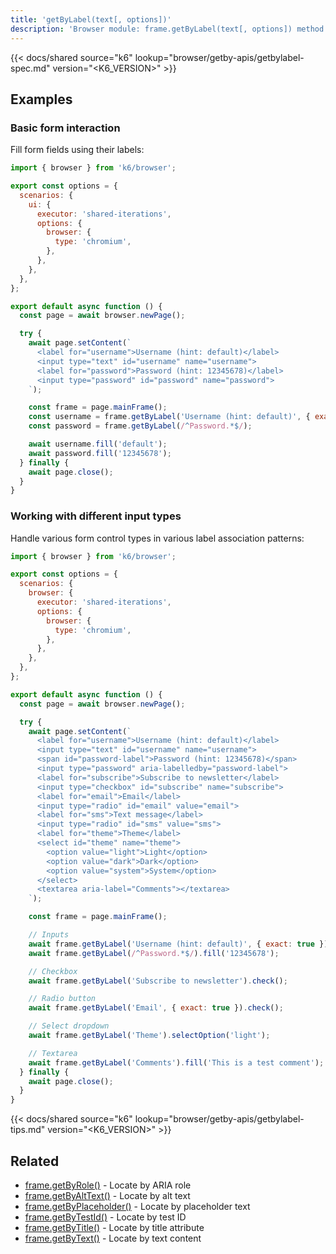 ```yaml
---
title: 'getByLabel(text[, options])'
description: 'Browser module: frame.getByLabel(text[, options]) method'
---
```


{{< docs/shared source="k6" lookup="browser/getby-apis/getbylabel-spec.md" version="<K6_VERSION>" >}}

## Examples

### Basic form interaction

Fill form fields using their labels:

<!-- md-k6:skip -->

```javascript
import { browser } from 'k6/browser';

export const options = {
  scenarios: {
    ui: {
      executor: 'shared-iterations',
      options: {
        browser: {
          type: 'chromium',
        },
      },
    },
  },
};

export default async function () {
  const page = await browser.newPage();

  try {
    await page.setContent(`
      <label for="username">Username (hint: default)</label>
      <input type="text" id="username" name="username">
      <label for="password">Password (hint: 12345678)</label>
      <input type="password" id="password" name="password">
    `);

    const frame = page.mainFrame();
    const username = frame.getByLabel('Username (hint: default)', { exact: true });
    const password = frame.getByLabel(/^Password.*$/);

    await username.fill('default');
    await password.fill('12345678');
  } finally {
    await page.close();
  }
}
```

### Working with different input types

Handle various form control types in various label association patterns:

<!-- md-k6:skip -->

```javascript
import { browser } from 'k6/browser';

export const options = {
  scenarios: {
    browser: {
      executor: 'shared-iterations',
      options: {
        browser: {
          type: 'chromium',
        },
      },
    },
  },
};

export default async function () {
  const page = await browser.newPage();

  try {
    await page.setContent(`
      <label for="username">Username (hint: default)</label>
      <input type="text" id="username" name="username">
      <span id="password-label">Password (hint: 12345678)</span>
      <input type="password" aria-labelledby="password-label">
      <label for="subscribe">Subscribe to newsletter</label>
      <input type="checkbox" id="subscribe" name="subscribe">
      <label for="email">Email</label>
      <input type="radio" id="email" value="email">
      <label for="sms">Text message</label>
      <input type="radio" id="sms" value="sms">
      <label for="theme">Theme</label>
      <select id="theme" name="theme">
        <option value="light">Light</option>
        <option value="dark">Dark</option>
        <option value="system">System</option>
      </select>
      <textarea aria-label="Comments"></textarea>
    `);

    const frame = page.mainFrame();

    // Inputs
    await frame.getByLabel('Username (hint: default)', { exact: true }).fill('default');
    await frame.getByLabel(/^Password.*$/).fill('12345678');

    // Checkbox
    await frame.getByLabel('Subscribe to newsletter').check();

    // Radio button
    await frame.getByLabel('Email', { exact: true }).check();

    // Select dropdown
    await frame.getByLabel('Theme').selectOption('light');

    // Textarea
    await frame.getByLabel('Comments').fill('This is a test comment');
  } finally {
    await page.close();
  }
}
```

{{< docs/shared source="k6" lookup="browser/getby-apis/getbylabel-tips.md" version="<K6_VERSION>" >}}

## Related

- [frame.getByRole()](https://grafana.com/docs/k6/<K6_VERSION>/javascript-api/k6-browser/frame/getbyrole/) - Locate by ARIA role
- [frame.getByAltText()](https://grafana.com/docs/k6/<K6_VERSION>/javascript-api/k6-browser/frame/getbyalttext/) - Locate by alt text
- [frame.getByPlaceholder()](https://grafana.com/docs/k6/<K6_VERSION>/javascript-api/k6-browser/frame/getbyplaceholder/) - Locate by placeholder text
- [frame.getByTestId()](https://grafana.com/docs/k6/<K6_VERSION>/javascript-api/k6-browser/frame/getbytestid/) - Locate by test ID
- [frame.getByTitle()](https://grafana.com/docs/k6/<K6_VERSION>/javascript-api/k6-browser/frame/getbytitle/) - Locate by title attribute
- [frame.getByText()](https://grafana.com/docs/k6/<K6_VERSION>/javascript-api/k6-browser/frame/getbytext/) - Locate by text content
